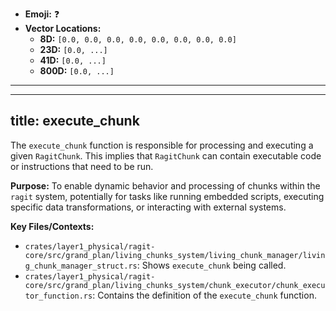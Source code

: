 - **Emoji:** ❓
- **Vector Locations:**
    - **8D:** `[0.0, 0.0, 0.0, 0.0, 0.0, 0.0, 0.0, 0.0]`
    - **23D:** `[0.0, ...]`
    - **41D:** `[0.0, ...]`
    - **800D:** `[0.0, ...]`

---

---
title: execute_chunk
---

The `execute_chunk` function is responsible for processing and executing a given `RagitChunk`. This implies that `RagitChunk` can contain executable code or instructions that need to be run.

**Purpose:** To enable dynamic behavior and processing of chunks within the `ragit` system, potentially for tasks like running embedded scripts, executing specific data transformations, or interacting with external systems.

**Key Files/Contexts:**
- `crates/layer1_physical/ragit-core/src/grand_plan/living_chunks_system/living_chunk_manager/living_chunk_manager_struct.rs`: Shows `execute_chunk` being called.
- `crates/layer1_physical/ragit-core/src/grand_plan/living_chunks_system/chunk_executor/chunk_executor_function.rs`: Contains the definition of the `execute_chunk` function.
